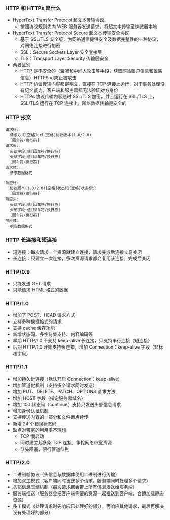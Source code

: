 ### HTTP 和 HTTPs 是什么

- HyperText Transfer Protocol 超文本传输协议
  - 按照协议规则先向 WEB 服务器发送请求，将超文本传输至浏览器本地
- HyperText Transfer Protocol Secure 超文本传输安全协议
  - 基于 SSL/TLS 安全版，为网络通信提供安全及数据完整性的一种协议，对网络连接进行加密
  - SSL：Secure Sockets Layer 安全套接层
  - TLS：Transport Layer Security 传输层安全
- 两者区别
  - HTTP 是不安全的（监听和中间人攻击等手段，获取网站账户信息和敏感信息）HTTPS 可防止被攻击
  - HTTP 协议传输内容都是明文，直接在 TCP 连接上运行，对于事务处理没有记忆能力，客户端和服务器都无法验证对方身份
  - HTTPs 协议传输内容通过 SSL/TLS 加密，并且运行在 SSL/TLS 上，SSL/TLS 运行在 TCP 连接上，所以数据传输是安全的

### HTTP 报文

```
请求行:
  请求方式[空格]url[空格]协议版本(1.0/2.0)
  [回车符/换行符]
请求头:
  头部字段:值[回车符/换行符]
  头部字段:值[回车符/换行符]
  [回车符/换行符]
请求体:
  请求数据格式

响应行:
  协议版本(1.0/2.0)[空格]状态码[空格]状态标识
  [回车符/换行符]
响应头:
  头部字段:值[回车符/换行符]
  头部字段:值[回车符/换行符]
  [回车符/换行符]
响应体:
  响应数据格式
```

### HTTP 长连接和短连接

- 短连接：每次请求一个资源就建立连接，请求完成后连接立马关闭
- 长连接：只建立一次连接，多次资源请求都会复用该连接，完成后关闭

### HTTP/0.9

- 只能发送 GET 请求
- 只能请求 HTML 格式的数据

### HTTP/1.0

- 增加了 POST、HEAD 请求方式
- 支持多种数据格式的请求
- 支持 cache 缓存功能
- 新增状态码、多字符集支持、内容编码等
- 早期 HTTP/1.0 不支持 keep-alive 长连接，只支持串行连接（短连接）
- 后期 HTTP/1.0 开始支持长连接，增加 Connection：keep-alive 字段（非标准字段）

### HTTP/1.1

- 增加持久化连接（默认开启 Connection：keep-alive）
- 增加管道化机制（支持多个请求同时发送）
- 增加 PUT、DELETE、PATCH、OPTIONS 请求方法
- 增加 HOST 字段（指定服务器域名）
- 增加 100 状态码（continue）支持只发送头部信息请求
- 增加身份认证机制
- 支持传送内容的一部分和文件断点续传
- 新增 24 个错误状态码
- 缺点对带宽的利用率不理想
  - TCP 慢启动
  - 同时建立起多条 TCP 连接，争抢网络带宽资源
  - 队头阻塞，限行管道队列

### HTTP/2.0

- 二进制帧协议（头信息与数据体使用二进制进行传输）
- 增加双工模式（客户端同时发送多个请求，服务端同时处理多个请求）
- 头部信息压缩机制（每次请求都会带上所有信息发送给服务端）
- 服务端推送（服务器会把客户端需要的资源一起推送到客户端，合适加载静态资源）
- 多工模式（处理请求时先响应已处理好的部分，再响应其他请求，最后再解决没有处理好的部分）
